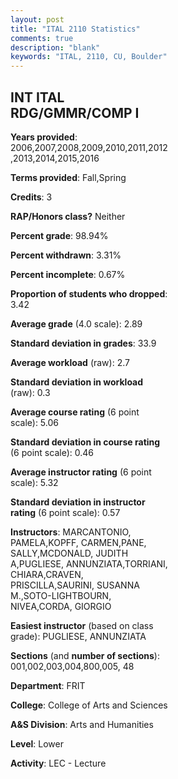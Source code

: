 ```yaml
---
layout: post
title: "ITAL 2110 Statistics"
comments: true
description: "blank"
keywords: "ITAL, 2110, CU, Boulder"
--- 
```

<head>
<script src="https://ajax.googleapis.com/ajax/libs/jquery/2.1.3/jquery.min.js"></script>
<script src="https://dl.dropboxusercontent.com/s/pc42nxpaw1ea4o9/highcharts.js?dl=0"></script>
<!-- <script src="../assets/js/highcharts.js"></script> -->
<style type="text/css">@font-face {
	font-family: "Bebas Neue";
	src: url(https://www.filehosting.org/file/details/544349/BebasNeue%20Regular.otf) format("opentype");
	}
	h1.Bebas { 
		font-family: "Bebas Neue", Verdana, Tahoma;
	}
</style>
</head>
<body>
	<div id="container" style="float: right; width: 45%; height: 88%; margin-left: 2.5%; margin-right: 2.5%;"></div>
	<script language="JavaScript">
		$(document).ready(function() {
		var chart = {type: 'column'};
		var title = {text: 'Grade Distribution'};
		var xAxis = {categories: ['A','B','C','D','F'],crosshair: true};
		var yAxis = {min: 0,title: {text: 'Percentage'}};
		var tooltip = {headerFormat: '<center><b><span style="font-size:20px">{point.key}</span></b></center>',
		               pointFormat: '<td style="padding:0"><b>{point.y:.1f}%</b></td>',
		               footerFormat: '</table>',shared: true,useHTML: true};
		var plotOptions = {column: {pointPadding: 0.0,borderWidth: 0}};  
		var credits = {enabled: false};var series= [{name: 'Percent',data: [28.38,42.44,24.14,3.45,1.59,]}];
		var json = {};
		json.chart = chart;
		json.title = title;
		json.tooltip = tooltip;
		json.xAxis = xAxis;
		json.yAxis = yAxis;  
		json.series = series;
		json.plotOptions = plotOptions;  
		json.credits = credits;
		$('#container').highcharts(json);
	});
	</script>
</body>
			   
## INT ITAL RDG/GMMR/COMP I

**Years provided**: 2006,2007,2008,2009,2010,2011,2012,2013,2014,2015,2016

**Terms provided**: Fall,Spring

**Credits**: 3

**RAP/Honors class?** Neither

**Percent grade**: 98.94%

**Percent withdrawn**: 3.31%

**Percent incomplete**: 0.67%

**Proportion of students who dropped**: 3.42

**Average grade** (4.0 scale): 2.89

**Standard deviation in grades**: 33.9

**Average workload** (raw): 2.7

**Standard deviation in workload** (raw): 0.3

**Average course rating** (6 point scale): 5.06

**Standard deviation in course rating** (6 point scale): 0.46

**Average instructor rating** (6 point scale): 5.32

**Standard deviation in instructor rating** (6 point scale): 0.57

**Instructors**: MARCANTONIO, PAMELA,KOPFF, CARMEN,PANE, SALLY,MCDONALD, JUDITH A,PUGLIESE, ANNUNZIATA,TORRIANI, CHIARA,CRAVEN, PRISCILLA,SAURINI, SUSANNA M.,SOTO-LIGHTBOURN, NIVEA,CORDA, GIORGIO

**Easiest instructor** (based on class grade): PUGLIESE, ANNUNZIATA

**Sections** (and **number of sections**): 001,002,003,004,800,005, 48

**Department**: FRIT

**College**: College of Arts and Sciences

**A&S Division**: Arts and Humanities

**Level**: Lower

**Activity**: LEC - Lecture